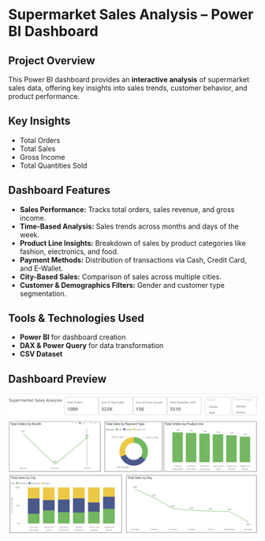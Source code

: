 # Supermarket Sales Analysis – Power BI Dashboard  

## Project Overview  
This Power BI dashboard provides an **interactive analysis** of supermarket sales data, offering key insights into sales trends, customer behavior, and product performance.  

##  Key Insights  
- Total Orders  
- Total Sales  
- Gross Income
- Total Quantities Sold

## Dashboard Features  
- **Sales Performance:** Tracks total orders, sales revenue, and gross income.  
- **Time-Based Analysis:** Sales trends across months and days of the week.  
- **Product Line Insights:** Breakdown of sales by product categories like fashion, electronics, and food.  
- **Payment Methods:** Distribution of transactions via Cash, Credit Card, and E-Wallet.  
- **City-Based Sales:** Comparison of sales across multiple cities.  
- **Customer & Demographics Filters:** Gender and customer type segmentation.  

## Tools & Technologies Used  
- **Power BI** for dashboard creation  
- **DAX & Power Query** for data transformation  
- **CSV Dataset**  

## Dashboard Preview
![Screenshot of the Power BI dashboard.](https://github.com/yashxm/Power-BI-Projects/blob/main/Supermarket-Sales-Analysis/supermarket-sales-analysis-dashboard.png)
